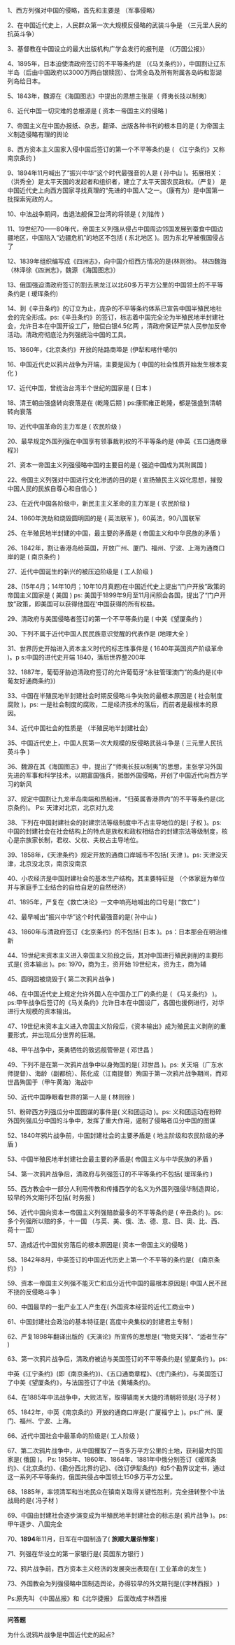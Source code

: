 1、西方列强对中国的侵略，首先和主要是 （军事侵略）

2、在中国近代史上，人民群众第一次大规模反侵略的武装斗争是 （三元里人民的抗英斗争）

3、基督教在中国设立的最大出版机构广学会发行的报刊是 （《万国公报》）

4、1895年，日本迫使清政府签订的不平等条约是 （《马关条约》），中国割让辽东半岛（后由中国政府以3000万两白银赎回）、台湾全岛及所有附属各岛屿和澎湖列岛给日本。

5、1843年，魏源在《海国图志》中提出的思想主张是（ 师夷长技以制夷）

6、近代中国一切灾难的总根源是 ( 资本一帝国主义的侵略 )

7、帝国主义在中国办报纸、杂志，翻译、出版各种书刊的根本目的是 ( 为帝国主义制造侵略有理的舆论 

8、西方资本主义国家入侵中国后签订的第一个不平等条约是 ( 《江宁条约》又称南京条约 )

9、1894年11月喊出了“振兴中华”这个时代最强音的人是 ( 孙中山 )。拓展相关：（洪秀全）是太平天国的发起者和组织者，建立了太平天国农民政权。（严复） 是中国近代史上向西方国家寻找真理的“先进的中国人”之一。（康有为）是中国第一批探索宪政的人。

10、中法战争期间，击退法舰保卫台湾的将领是  ( 刘铭传 )

11、19世纪70——80年代，帝国主义列强从侵占中国周边邻国发展到蚕食中国边疆地区，中国陷入“边疆危机”的地区不包括 ( 东北地区 )。因为东北早被俄国侵占了

12、1839年组织编写成《四洲志》，向中国介绍西方情况的是(林则徐)。 林四魏海（林泽徐《四洲志》，魏源 《海国图志》）

13、俄国强迫清政府签订的割去黑龙江以北60多万平方公里的中国领土的不平等条约是 ( 瑷珲条约) 

14、到《辛丑条约》的订立为止，庞杂的不平等条约体系已宣告中国半殖民地社会的完全形成。ps:《辛丑条约》的签订，标志着中国完全沦为半殖民地半封建社会，允许日本在中国开设工厂，赔偿白银4.5亿两 ，清政府保证严禁人民参加反帝活动。清政府彻底沦为列强统治中国的工具。

15、1860年，《北京条约》开放的陆路商埠是 (伊犁和喀什噶尔)

16、中国近代史以鸦片战争为开端，主要是因为 ( 中国的社会性质开始发生根本变化 )

17、近代中国，曾统治台湾半个世纪的国家是 ( 日本 )

18、清王朝由强盛转向衰落是在 (乾隆后期 )  ps:康熙雍正乾隆，都是强盛到清朝转向衰落

19、近代中国革命的主力军是 ( 农民阶级 )

20、最早规定外国列强在中国享有领事裁判权的不平等条约是 (中英《五口通商章程》) 

21、资本一帝国主义列强侵略中国的主要目的是 ( 强迫中国成为其附属国 )

22、帝国主义列强对中国进行文化渗透的目的是 ( 宣扬殖民主义奴化思想，摧毁中国人民的民族自尊心和自信心 )

23、在近代中国各阶级中，新民主主义革命的主力军是  ( 农民阶级 )

24、1860年洗劫和烧毁圆明园的是 ( 英法联军 )，60英法，90八国联军

25、在半殖民地半封建的中国，最主要的矛盾是 ( 帝国主义和中华民族的矛盾 )

26、1842年，割让香港岛给英国，开放广州、厦门、福州、宁波、上海为通商口岸的是 ( 南京条约 )

27、近代中国诞生的新兴的被压迫阶级是 ( 工人阶级 )

28、(15年4月；14年10月；10年10月真题)在中国近代史上提出“门户开放”政策的帝国主义国家是 ( 美国 ) ps: 美国于1899年9月至11月间照会各国，提出了“门户开放”政策，即美国可以获得他国在‘中国获得的所有权益。

29、清政府与美国侵略者签订的第一个不平等条约是  ( 中美《望厦条约 )

30、下列不属于近代中国人民民族意识觉醒的代表作是 (地理大全 )

31、世界历史开始进入资本主义时代的标志性事件是 ( 1640年英国资产阶级革命 )。p s:中国的进代史开端 1840，落后世界整200年

32、1887年，葡萄牙胁迫清政府签订的允许葡萄牙“永驻管理澳门”的条约是(《中葡友好通商条约》)

33、中国在半殖民地半封建社会时期反侵略斗争失败的最根本原因是 ( 社会制度腐败 )。ps: 一是社会制度的腐败，二是经济技术的落后，而前者是最根本的原因。

34、近代中国社会的性质是 （半殖民地半封建社会）

35、中国近代史上，中国人民第一次大规模的反侵略武装斗争是 ( 三元里人民抗英斗争 )

36、魏源在其《海国图志》中，提出了“师夷长技以制夷”的思想，主张学习外国先进的军事和科学技术，以期富国强兵，抵御外国侵略，开创了中国近代向西方学习的新风

37、规定中国割让九龙半岛南端和昂船洲，“归英属香港界内”的不平等条约是(北京条约)。 Ps: 天津对北京，北京对九龙

38、下列在中国封建社会的封建宗法等级制度中不占主导地位的是( 子权 )。ps: 中国的封建社会在社会结构上的特点是族权和政权相结合的封建宗法等级制度，核心是宗族家长制，君权、父权、夫权占主导地位。

39、1858年，《天津条约》规定开放的通商口岸城市不包括( 天津 )。ps: 天津没天津，北京没北京，南京没南京

40、小农经济是中国封建社会的基本生产结构，其主要特征是 （个体家庭为单位并与家庭手工业结合的自给自足的自然经济）

41、1895年，严复在《救亡决论》一文中响亮地喊出的口号是( “救亡” )

42、最早喊出“振兴中华”这个时代最强音的是( 孙中山 )

43、1860年与清政府签订《北京条约》的不包括( 日本 )。ps：日本那会在明治维新

44、19世纪末资本主义进入帝国主义阶段之后，其对中国进行殖民剥削的主要形式是(  资本输出 )。ps: 1970，商为主，资开始 19世纪末，资为主，商为辅

45、圆明园被烧毁于( 第二次鸦片战争 )

46、在中国近代史上规定允许外国人在中国办工厂的条约是 ( 《马关条约》 )。ps:甲午战争后签订的《马关条约》允许日本在中国设厂，各国也援例进行，对华进行大规模的资本输出。

47、19世纪末资本主义进入帝国主义阶段后，《资本输出》成为殖民主义剥削的重要形式，并出现瓜分世界的狂潮。

48、甲午战争中，英勇牺牲的致远舰管带是 ( 邓世昌 )

49、下列不是在第一次鸦片战争中以身殉国的是( 邓世昌 )。ps: 关天培（广东水师提督）、海龄（副都统）、陈化成（江南提督）殉国于第一次鸦片战争期间，而邓世昌殉国于（甲午黄海）海战中 

50、近代中国睁眼看世界的第一人是 ( 林则徐 )

51、粉碎西方列强瓜分中国图谋的事件是( 义和团运动 )。ps: 义和团运动在粉碎外国列强瓜分中国的斗争中，发挥了重大作用，遏制了侵略者瓜分中国的图谋

52、1840年鸦片战争前，中国封建社会的主要矛盾是 ( 地主阶级和农民阶级的矛盾 )

53、中国半殖民地半封建社会最主要的矛盾是( 帝国主义与中华民族的矛盾 )

54、第一次鸦片战争后，清政府与列强签订的不平等条约不包括( 瑷珲条约 )

55、西方教会中一部分人利用传教和传播西学的名义为外国列强侵华制造舆论，较早的外文期刊不包括( 时务报 )

56、近代中国向资本一帝国主义列强赔款最多的不平等条约是 ( 辛丑条约  )。ps:多个列强所以赔的多，十一国 （与英、美、俄、法、德、意、日、奥、比、西、荷十一国）

57、造成近代中国贫穷落后的根本原因是( 资本一帝国主义的侵略 )

58、1842年8月，中英签订的中国近代历史上第一个不平等的条约是( 《南京条约》 )

59、资本一帝国主义列强不能灭亡和瓜分近代中国的最根本原因是( 中国人民不屈不挠的反侵略斗争 )

60、中国最早的一批产业工人产生在( 外国资本经营的近代工商业中 )

61、中国封建社会政治的基本特征是( 高度中央集权的封建君主专制  )

62、严复1898年翻译出版的《天演论》所宣传的思想是( “物竞天择”、“适者生存”  )

63、第一次鸦片战争后，清政府被迫与美国签订的不平等条约是( 望厦条约  )。ps:

中英《江宁条约》(即《南京条约》)、《五口通商章程》、《虎门条约》，与美国签订了中美《望厦条约》，与法国签订了中法《黄埔条约》。

64、在1885年中法战争中，大败法军，取得镇南关大捷的清朝将领是( 冯子材 )

65、1842年，中英《南京条约》开放的通商口岸是( 广厦福宁上 )。ps:广州、厦门、福州、宁波、上海。

66、近代中国社会中最革命的阶级是( 工人阶级 )

67、第二次鸦片战争中，从中国攫取了一百多万平方公里的土地，获利最大的国家是(  俄国 )。 Ps: 1858年、1860年、1864年、1881年中俄分别签订《瑷珲条约》、《北京条约》、《勘分西北界约记》、《改订伊犁条约》和5个勘界议定书，通过这一系列不平等条约，俄国共侵占中国领土150多万平方公里。

68、1885年，率领清军和当地民众在镇南关取得关键性胜利，完全扭转整个中法战局的是( 冯子材 )

69、中国由封建社会逐步演变成为半殖民地半封建社会的标志是( 鸦片战争 )。ps: 甲午逐步、八国完全

70、**1894**年11月，日军在中国制造了( **旅顺大屠杀惨案** )

71、列强在华设立的第一家银行是( 英国东方银行 )

72、鸦片战争前，西方资本主义经济的发展突出表现在(  工业革命的发生 ) 

73、外国教会为列强侵略中国制造舆论，办得较早的外文期刊是(《字林西报》 )

Ps:原先叫 《中国丛报》和《北华捷报》 后面改成字林西报



***



**问答题**

为什么说鸦片战争是中国近代史的起点?





















